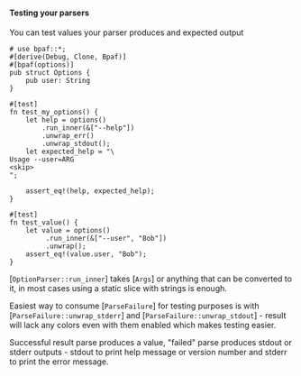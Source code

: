 #### Testing your parsers

You can test values your parser produces and expected output

```no_run
# use bpaf::*;
#[derive(Debug, Clone, Bpaf)]
#[bpaf(options)]
pub struct Options {
    pub user: String
}

#[test]
fn test_my_options() {
    let help = options()
        .run_inner(&["--help"])
        .unwrap_err()
        .unwrap_stdout();
    let expected_help = "\
Usage --user=ARG
<skip>
";

    assert_eq!(help, expected_help);
}

#[test]
fn test_value() {
    let value = options()
         .run_inner(&["--user", "Bob"])
         .unwrap();
    assert_eq!(value.user, "Bob");
}
```

[`OptionParser::run_inner`] takes [`Args`] or anything that can be converted to it, in most
cases using a static slice with strings is enough.

Easiest way to consume [`ParseFailure`] for testing purposes is with
[`ParseFailure::unwrap_stderr`] and [`ParseFailure::unwrap_stdout`] - result will lack any colors
even with them enabled which makes testing easier.

Successful result parse produces a value, "failed" parse produces stdout or stderr outputs -
stdout to print help message or version number and stderr to print the error message.
